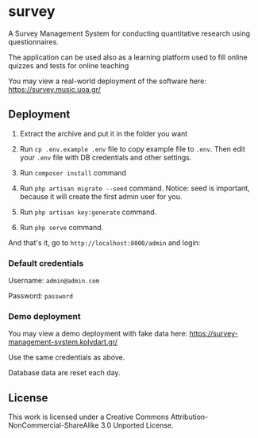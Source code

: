 # survey

Α Survey Management System for conducting quantitative research using questionnaires.

The application can be used also as a learning platform used to fill online quizzes and tests for online teaching 

You may view a real-world deployment of the software here:
https://survey.music.uoa.gr/


## Deployment

1.  Extract the archive and put it in the folder you want

2.  Run `cp .env.example .env` file to copy example file to `.env`. 
    Then edit your `.env` file with DB credentials and other settings.

3.  Run `composer install` command

4.  Run `php artisan migrate --seed` command.
    Notice: seed is important, because it will create the first admin user for you.

5.  Run `php artisan key:generate` command.

6.  Run `php serve` command.

And that's it, go to `http://localhost:8000/admin` and login:

### Default credentials

Username: `admin@admin.com`

Password: `password`

### Demo deployment

You may view a demo deployment with fake data here:
https://survey-management-system.kolydart.gr/

Use the same credentials as above.

Database data are reset each day.

## License

This work is licensed under a Creative Commons Attribution-NonCommercial-ShareAlike 3.0 Unported License.